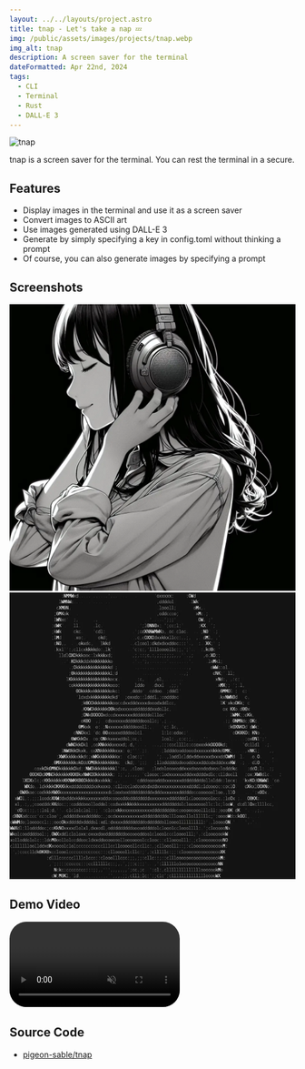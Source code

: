 ```yaml
---
layout: ../../layouts/project.astro
title: tnap - Let's take a nap 💤
img: /public/assets/images/projects/tnap.webp
img_alt: tnap
description: A screen saver for the terminal
dateFormatted: Apr 22nd, 2024
tags:
  - CLI
  - Terminal
  - Rust
  - DALL-E 3
---
```


![tnap](/publicassets/images/projects/tnap.webp)

tnap is a screen saver for the terminal. You can rest the terminal in a secure.

## Features

- Display images in the terminal and use it as a screen saver
- Convert images to ASCII art
- Use images generated using DALL-E 3
- Generate by simply specifying a key in config.toml without thinking a prompt
- Of course, you can also generate images by specifying a prompt

## Screenshots

<div class="grid items-stretch w-full grid-cols-1 my-8 gap-7 sm:gap-5 sm:grid-cols-2">
  <img src="/public/assets/images/projects/girl_with_headphone.webp" alt="girl_with_headphone" />
  <img src="/public/assets/images/projects/girl_with_headphone_ascii.webp" alt="girl_with_headphone_ascii" />
</div>

## Demo Video

<div>
  <video
    controls
    class="w-full"
    style="border-radius: 30px; aspect-ratio: 16 / 9;"
    autoplay="autoplay"
    muted="muted"
    loop="loop"
    ><source src="/public/assets/images/projects/tnap-demo.webm" type="video/mp4" />
  </video>
</div>

## Source Code

- [pigeon-sable/tnap](https://github.com/pigeon-sable/tnap)

